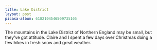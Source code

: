 ```yaml
---
title: Lake District
layout: post
picasa-album: 6102104546509735105
---
```


The mountains in the Lake District of Northern England may be small, but
they've got attitude. Claire and I spent a few days over Christmas doing a few
hikes in fresh snow and great weather.
